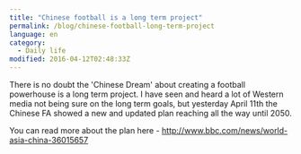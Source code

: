 ```yaml
---
title: "Chinese football is a long term project"
permalink: /blog/chinese-football-long-term-project
language: en
category:
  - Daily life
modified: 2016-04-12T02:48:33Z
---
```


There is no doubt the 'Chinese Dream' about creating a football powerhouse is a long term project. I have seen and heard a lot of Western media not being sure on the long term goals, but yesterday April 11th the Chinese FA showed a new and updated plan reaching all the way until 2050.

You can read more about the plan here - <http://www.bbc.com/news/world-asia-china-36015657>
